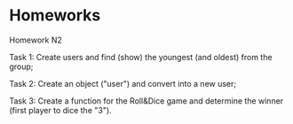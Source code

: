 # Homeworks 

Homework N2

Task 1: Create users and find (show) the youngest (and oldest) from the group;

Task 2: Create an object ("user") and convert into a new user;

Task 3: Create a function for the Roll&Dice game and determine the winner (first player to dice the "3").
